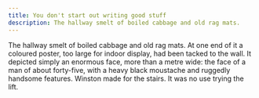 ```yaml
---
title: You don't start out writing good stuff
description: The hallway smelt of boiled cabbage and old rag mats.
---
```


The hallway smelt of boiled cabbage and old rag mats. At one end of it a coloured poster, too large for indoor display, had been tacked to the wall. It depicted simply an enormous face, more than a metre wide: the face of a man of about forty-five, with a heavy black moustache and ruggedly handsome features. Winston made for the stairs. It was no use trying the lift. 
